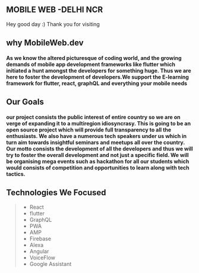 ## MOBILE WEB -DELHI NCR
Hey good day :) 
Thank you for visiting

## why MobileWeb.dev

#### As we know the altered picturesque of coding world, and the growing demands of mobile app development frameworks like flutter  which initiated a hunt amongst the developers for something huge. Thus we are here to foster the development of developers.We support the E-learning framework for flutter, react, graphQL and everything your mobile needs

## Our Goals

#### our project consists the public interest of entire country so we are on verge of expanding it to a  multiregion idiosyncrasy. This is going to be an open source project which will provide full transparency to all the enthusiasts. We also have a  numerous tech speakers under us which in turn  aim towards insightful seminars and meetups all over the country. Our motto consists the development of all the developers and thus we will try to foster the overall development and not just a specific field. We will be organising mega events such as hackathon for all our students which would consists of competition and opportunities to learn along with tech tactics.

## Technologies We Focused
> - React
> - flutter
> - GraphQL
> - PWA
> - AMP
> - Firebase
> - Alexa
> - Angular
> - VoiceFlow
> - Google Assistant
